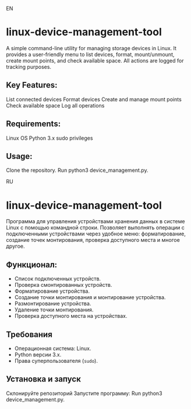 EN
# linux-device-management-tool

A simple command-line utility for managing storage devices in Linux. It provides a user-friendly menu to list devices, format, mount/unmount, create mount points, and check available space. All actions are logged for tracking purposes.

## Key Features:

List connected devices
Format devices
Create and manage mount points
Check available space
Log all operations

## Requirements:
Linux OS
Python 3.x
sudo privileges

## Usage:

Clone the repository.
Run python3 device_management.py.

RU
# linux-device-management-tool

Программа для управления устройствами хранения данных в системе Linux с помощью командной строки. Позволяет выполнять операции с подключенными устройствами через удобное меню: форматирование, создание точек монтирования, проверка доступного места и многое другое.

## Функционал:

- Список подключенных устройств.
- Проверка смонтированных устройств.
- Форматирование устройства.
- Создание точки монтирования и монтирование устройства.
- Размонтирование устройства.
- Удаление точки монтирования.
- Проверка доступного места на устройствах.

## Требования

- Операционная система: Linux.
- Python версии 3.x.
- Права суперпользователя (`sudo`).

## Установка и запуск
Склонируйте репозиторий
Запустите программу: Run python3 device_management.py.
